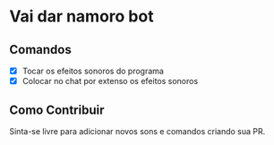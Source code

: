 # Vai dar namoro bot
## Comandos
- [x] Tocar os efeitos sonoros do programa
- [x] Colocar no chat por extenso os efeitos sonoros

## Como Contribuir
Sinta-se livre para adicionar novos sons e comandos criando sua PR.
